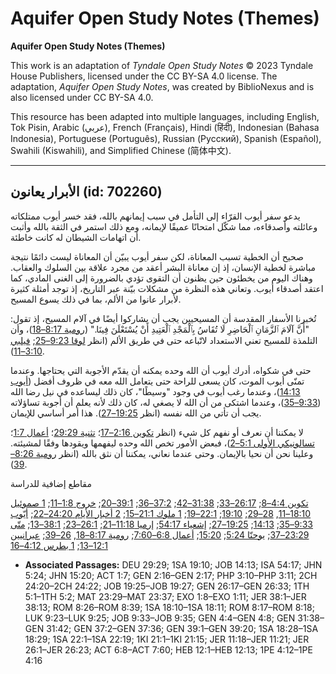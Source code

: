 # Aquifer Open Study Notes (Themes)

**Aquifer Open Study Notes (Themes)**

This work is an adaptation of *Tyndale Open Study Notes* © 2023 Tyndale House Publishers, licensed under the CC BY\-SA 4\.0 license. The adaptation, *Aquifer Open Study Notes*, was created by BiblioNexus and is also licensed under CC BY\-SA 4\.0\.

This resource has been adapted into multiple languages, including English, Tok Pisin, Arabic (عربي), French (Français), Hindi (हिंदी), Indonesian (Bahasa Indonesia), Portuguese (Português), Russian (Русский), Spanish (Español), Swahili (Kiswahili), and Simplified Chinese (简体中文).



--------------------------------

## الأبرار يعانون (id: 702260)

يدعو سفر أيوب القرّاء إلى التأمل في سبب إيمانهم بالله، فقد خسر أيوب ممتلكاته وعائلته وأصدقاءه، مما شكّل امتحانًا عميقًا لإيمانه، ومع ذلك استمر في الثقة بالله وأثبت أن اتهامات الشيطان له كانت خاطئة. 

صحيح أن الخطية تسبب المعاناة، لكن سفر أيوب يبيّن أن المعاناة ليست دائمًا نتيجة مباشرة لخطية الإنسان، إذ إن معاناة البشر أعقد من مجرد علاقة بين السلوك والعقاب. وهناك اليوم من يخطئون حين يظنون أن التقوى تؤدي بالضرورة إلى الغنى المادي، كما اعتقد أصدقاء أيوب. وتعاني هذه النظرة من مشكلات بيّنة عبر التاريخ، إذ توجد أمثلة كثيرة لأبرار عانوا من الألم، بما في ذلك يسوع المسيح.

تُخبرنا الأسفار المقدسة أن المسيحيين يجب أن يشاركوا أيضًا في آلام المسيح، إذ تقول: "أَنَّ آلَامَ ٱلزَّمَانِ ٱلْحَاضِرِ لَا تُقَاسُ بِٱلْمَجْدِ ٱلْعَتِيدِ أَنْ يُسْتَعْلَنَ فِينَا." ([رومية 8:17–18](https://ref.ly/Rom8:17-Rom8:18))، وأن التلمذة للمسيح تعني الاستعداد لاتّباعه حتى في طريق الألم (انظر [لوقا 9:23–25](https://ref.ly/Luke9:23-Luke9:25); [فيلبي 3:10–11](https://ref.ly/Phil3:10-Phil3:11)).

حتى في شكواه، أدرك أيوب أن الله وحده يمكنه أن يقدّم الأجوبة التي يحتاجها. وعندما تمنّى أيوب الموت، كان يسعى للراحة حتى يتعامل الله معه في ظروف أفضل ([أيوب 14:13](https://ref.ly/Job14:13))، وعندما رغب أيوب في وجود "وسيطًا"، كان ذلك ليساعده في نيل رضا الله ([9:33–35](https://ref.ly/Job9:33-Job9:35))، وعندما اشتكى من أن الله لا يصغي له، كان ذلك لأنه يعلم أن أجوبة تساؤلاته يجب أن تأتي من الله نفسه (انظر [19:25–27](https://ref.ly/Job19:25-Job19:27)). هذا أمر أساسي للإيمان.

لا يمكننا أن نعرف أو نفهم كل شيء (انظر [تكوين 2:16–17](https://ref.ly/Gen2:16-Gen2:17)؛ [تثنية 29:29](https://ref.ly/Deut29:29)؛ [أعمال 1:7](https://ref.ly/Acts1:7)؛ [تسالونيكي الأولى 5:1–2](https://ref.ly/1Thess5:1-1Thess5:2))، فبعض الأمور تخص الله وحده ليفهمها ويقودها وفقًا لمشيئته. وعلينا نحن أن نحيا بالإيمان. وحتى عندما نعاني، يمكننا أن نثق بالله (انظر [رومية 8:26–39](https://ref.ly/Rom8:26-Rom8:39)).

مقاطع إضافية للدراسة

[تكوين 4:4–8](https://ref.ly/Gen4:4-Gen4:8); [26:17–33](https://ref.ly/Gen26:17-Gen26:33); [31:38–42](https://ref.ly/Gen31:38-Gen31:42); [37:2–36](https://ref.ly/Gen37:2-Gen37:36); [39:1–20](https://ref.ly/Gen39:1-Gen39:20); [خروج 1:8–11](https://ref.ly/Exod1:8-Exod1:11); [1 صموئيل 18:10–11](https://ref.ly/1Sam18:10-1Sam18:11), [28–29](https://ref.ly/1Sam18:28-1Sam18:29); [19:10](https://ref.ly/1Sam19:10); [22:1–19](https://ref.ly/1Sam22:1-1Sam22:19); [1 ملوك 21:1–15](https://ref.ly/1Kgs21:1-1Kgs21:15); [2 أخبار الأيام 24:20–22](https://ref.ly/2Chr24:20-2Chr24:22); [أيّوب 9:33–35](https://ref.ly/Job9:33-Job9:35); [14:13](https://ref.ly/Job14:13); [19:25–27](https://ref.ly/Job19:25-Job19:27); [إشعياء 54:17](https://ref.ly/Isa54:17); [إرميا 11:18–21](https://ref.ly/Jer11:18-Jer11:21); [26:1–23](https://ref.ly/Jer26:1-Jer26:23); [38:1–13](https://ref.ly/Jer38:1-Jer38:13); [متّى 23:29–37](https://ref.ly/Matt23:29-Matt23:37); [يوحنّا 5:24](https://ref.ly/John5:24); [15:20](https://ref.ly/John15:20); [أعمال 6:8–7:60](https://ref.ly/Acts6:8-Acts7:60); [رومية 8:17–18](https://ref.ly/Rom8:17-Rom8:18), [26–39](https://ref.ly/Rom8:26-Rom8:39); [عبرانيين 12:1–13](https://ref.ly/Heb12:1-Heb12:13); [1 بطرس 4:12–16](https://ref.ly/1Pet4:12-1Pet4:16)

* **Associated Passages:** DEU 29:29; 1SA 19:10; JOB 14:13; ISA 54:17; JHN 5:24; JHN 15:20; ACT 1:7; GEN 2:16–GEN 2:17; PHP 3:10–PHP 3:11; 2CH 24:20–2CH 24:22; JOB 19:25–JOB 19:27; GEN 26:17–GEN 26:33; 1TH 5:1–1TH 5:2; MAT 23:29–MAT 23:37; EXO 1:8–EXO 1:11; JER 38:1–JER 38:13; ROM 8:26–ROM 8:39; 1SA 18:10–1SA 18:11; ROM 8:17–ROM 8:18; LUK 9:23–LUK 9:25; JOB 9:33–JOB 9:35; GEN 4:4–GEN 4:8; GEN 31:38–GEN 31:42; GEN 37:2–GEN 37:36; GEN 39:1–GEN 39:20; 1SA 18:28–1SA 18:29; 1SA 22:1–1SA 22:19; 1KI 21:1–1KI 21:15; JER 11:18–JER 11:21; JER 26:1–JER 26:23; ACT 6:8–ACT 7:60; HEB 12:1–HEB 12:13; 1PE 4:12–1PE 4:16

